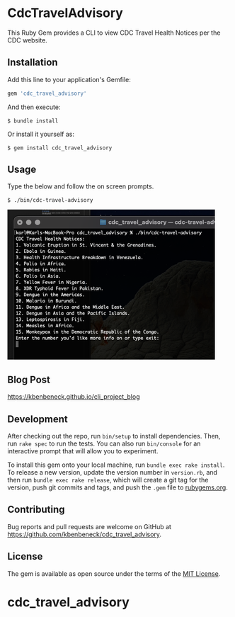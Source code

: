 # CdcTravelAdvisory

This Ruby Gem provides a CLI to view CDC Travel Health Notices per the CDC website. 
## Installation

Add this line to your application's Gemfile:

```ruby
gem 'cdc_travel_advisory'
```

And then execute:

    $ bundle install

Or install it yourself as:

    $ gem install cdc_travel_advisory

## Usage

Type the below and follow the on screen prompts.

    $ ./bin/cdc-travel-advisory
![img](run.png)
## Blog Post
https://kbenbeneck.github.io/cli_project_blog  
    

## Development

After checking out the repo, run `bin/setup` to install dependencies. Then, run `rake spec` to run the tests. You can also run `bin/console` for an interactive prompt that will allow you to experiment.

To install this gem onto your local machine, run `bundle exec rake install`. To release a new version, update the version number in `version.rb`, and then run `bundle exec rake release`, which will create a git tag for the version, push git commits and tags, and push the `.gem` file to [rubygems.org](https://rubygems.org).

## Contributing

Bug reports and pull requests are welcome on GitHub at https://github.com/kbenbeneck/cdc_travel_advisory.


## License

The gem is available as open source under the terms of the [MIT License](https://opensource.org/licenses/MIT).
# cdc_travel_advisory
